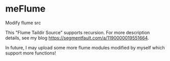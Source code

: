 # meFlume
Modify flume src

This "Flume Taildir Source" supports recursion.
For more description details, see my blog https://segmentfault.com/a/1190000019551664.

In future, I may upload some more flume modules modified by myself which support more functions!
